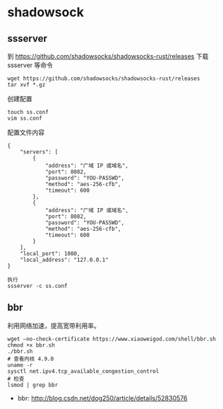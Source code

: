 shadowsock 
================

## ssserver

到 <https://github.com/shadowsocks/shadowsocks-rust/releases> 下载 ssserver 等命令

```
wget https://github.com/shadowsocks/shadowsocks-rust/releases
tar xvf *.gz
```

创建配置

```
touch ss.conf
vim ss.conf
```

配置文件内容

```
{
    "servers": [
        {
            "address": "广域 IP 或域名",
            "port": 8082,
            "password": "YOU-PASSWD",
            "method": "aes-256-cfb",
            "timeout": 600
        },
        {
            "address": "广域 IP 或域名",
            "port": 8082,
            "password": "YOU-PASSWD",
            "method": "aes-256-cfb",
            "timeout": 600
        }
    ],
    "local_port": 1080,
    "local_address": "127.0.0.1"
}
```

```
执行 
ssserver -c ss.conf
```


## bbr

利用网络加速，提高宽带利用率。

```
wget –no-check-certificate https://www.xiaoweigod.com/shell/bbr.sh
chmod +x bbr.sh
./bbr.sh
# 查看内核 4.9.0
uname -r
sysctl net.ipv4.tcp_available_congestion_control
# 检查
lsmod | grep bbr
```

* bbr: http://blog.csdn.net/dog250/article/details/52830576
